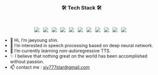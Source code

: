 <h3 align="center"><b>🛠 Tech Stack 🛠</b></h3>
</br>
<p align="center">
<img src="https://img.shields.io/badge/Python3-000000?style=flat-square&logo=Python&logoColor=blue"/></a> &nbsp
<img src="https://img.shields.io/badge/Pytorch-F7DF1E?style=flat-square&logo=Pytorch&logoColor=orange"/></a> &nbsp
<img src="https://img.shields.io/badge/TensorFlow-FFA500?style=flat-square&logo=TensorFlow&logoColor=white"/></a> &nbsp
<img src="https://img.shields.io/badge/Keras-E34F26?style=flat-square&logo=Keras&logoColor=white"/></a> &nbsp
<img src="https://img.shields.io/badge/Java-00599C?style=flat-square&logo=Java&logoColor=white"/></a> &nbsp
<img src="https://img.shields.io/badge/JavaScript-F7DF1E?style=flat-square&logo=JavaScript&logoColor=white"/></a> &nbsp
<img src="https://img.shields.io/badge/HTML5-E34F26?style=flat-square&logo=HTML5&logoColor=white"/></a> &nbsp
<img src="https://img.shields.io/badge/CSS3-1572B6?style=flat-square&logo=CSS3&logoColor=white"/></a> &nbsp
<img src="https://img.shields.io/badge/MySQL-4479A1?style=flat-square&logo=MySQL&logoColor=white"/></a> &nbsp 
<img src="https://img.shields.io/badge/Oracle-E34F26?style=flat-square&logo=Oracle&logoColor=white"/></a> &nbsp 
<img src="https://img.shields.io/badge/Amazon AWS-232F3E?style=flat-square&logo=Amazon%20AWS&logoColor=white"/></a> &nbsp </p>


<!-- <img src="https://img.shields.io/badge/Node.js-339933?style=flat-square&logo=Node.js&logoColor=white"/></a> &nbsp
<img src="https://img.shields.io/badge/Android-3DDC84?style=flat-square&logo=Android&logoColor=white"/></a> &nbsp
<img src="https://img.shields.io/badge/MongoDB-47A248?style=flat-square&logo=MongoDB&logoColor=white"/></a> &nbsp 
<img src="https://img.shields.io/badge/c++-00599C?style=flat-square&logo=c%2B%2B&logoColor=white"/></a> &nbsp  -->

- 👋 Hi, I’m jaeyoung shin. 
- 👀 I’m interested in speech processing based on deep neural network.
- 🌱 I’m currently learning non-autoregressive TTS.
- ✨ I believe that nothing great on the world has been accomplished without passion.
- 📫 contact me : sjy777star@gmail.com


<!---
jyshin0926/jyshin0926 is a ✨ special ✨ repository because its `README.md` (this file) appears on your GitHub profile.
You can click the Preview link to take a look at your changes.
--->
